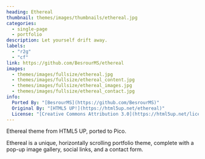 ```yaml
---
heading: Ethereal
thumbnail: themes/images/thumbnails/ethereal.jpg
categories:
  - single-page
  - portfolio
description: Let yourself drift away.
labels:
  - "r2g"
  - "cf"
link: https://github.com/BesrourMS/ethereal
images:
  - themes/images/fullsize/ethereal.jpg
  - themes/images/fullsize/ethereal_content.jpg
  - themes/images/fullsize/ethereal_images.jpg
  - themes/images/fullsize/ethereal_contact.jpg
info:
  Ported By: "[BesrourMS](https://github.com/BesrourMS)"
  Original By: "[HTML5 UP!](https://html5up.net/ethereal)"
  License: "[Creative Commons Attribution 3.0](https://html5up.net/license)"
---
```


Ethereal theme from HTML5 UP, ported to Pico.

Ethereal is a unique, horizontally scrolling portfolio theme, complete with a pop-up image gallery, social links, and a contact form.
